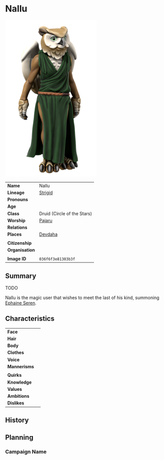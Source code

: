 # Nallu

<img src="https://raw.githubusercontent.com/jesskelsall/astarus-images/main/characters/portraits/036f6f3e81303b3f.png" height="500" />

|||
| --- | --- |
| **Name** | Nallu | character.3
| **Lineage** | [Strigid](../lineages/strigid.md) |
| **Pronouns** | |
| **Age** | |
| **Class** | Druid (Circle of the Stars) |
| **Worship** | [Pajaru](../gods/deities/kaldoon.md) |
| **Relations** | |
| **Places** | [Devdaha](../places/settlements/villages/devdaha.md) |
|||
| **Citizenship** | |
| **Organisation** | |
|||
| **Image ID** | `036f6f3e81303b3f` |

## Summary

TODO

Nallu is the magic user that wishes to meet the last of his kind, summoning [Ephaine Seren](ephaine-seren.md).

## Characteristics

| | |
| --- | --- |
| **Face** | | characteristics.2
| **Hair** | |
| **Body** | |
| **Clothes** | |
| **Voice** | |
| **Mannerisms** | |
| | |
| **Quirks** | |
| **Knowledge** | |
| **Values** | |
| **Ambitions** | |
| **Dislikes** | |

## History

## Planning

### Campaign Name
